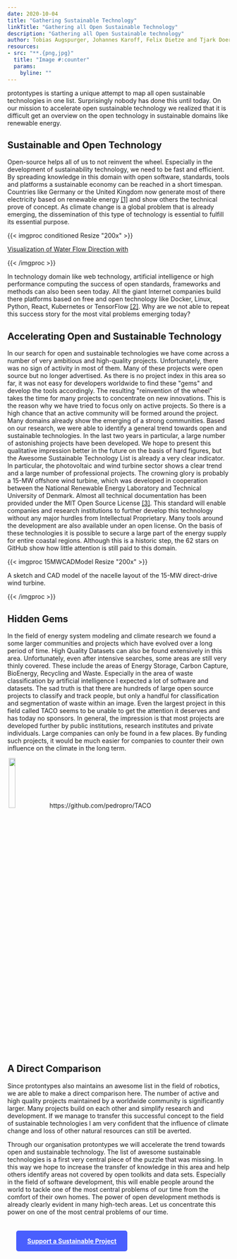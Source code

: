 ```yaml
---
date: 2020-10-04
title: "Gathering Sustainable Technology"
linkTitle: "Gathering all Open Sustainable Technology"
description: "Gathering all Open Sustainable technology"
author: Tobias Augspurger, Johannes Karoff, Felix Dietze and Tjark Doering ([@protontypes](https://twitter.com/protontypes))
resources:
- src: "**.{png,jpg}"
  title: "Image #:counter"  
  params:
    byline: ""
---
```


protontypes is starting a unique attempt to map all open sustainable technologies in one list. Surprisingly nobody has done this until today. On our mission to accelerate open sustainable technology we realized that it is difficult get an overview on the open technology in sustainable domains like renewable energy. 

## Sustainable and Open Technology

Open-source helps all of us to not reinvent the wheel.  Especially in the development of sustainability technology, we need to be fast and efficient. By spreading knowledge in this domain with open software, standards, tools and platforms a sustainable economy can be reached in a short timespan.  Countries like Germany or the United Kingdom now generate most of there electricity based on renewable energy [[1]](https://www.rechargenews.com/transition/germany-s-renewable-power-share-surges-to-56-amid-covid-19-impact/2-1-837212) and show others the technical prove of concept. As climate change is a global problem that is already emerging, the dissemination of this type of technology is essential to fulfill its essential purpose. 

{{< imgproc conditioned Resize "200x" >}}

<a href="https://mattbartos.com/pysheds">Visualization of Water Flow Direction with</a>

{{< /imgproc >}}

In technology domain like web technology, artificial intelligence or high performance computing the success of open standards, frameworks and methods can also been seen today. All the giant Internet companies build there platforms based on free and open technology like Docker, Linux, Python, React, Kubernetes or TensorFlow [[2]](https://protontypes.eu/about_free_innovation/). Why are we not able to repeat this success story for the most vital problems emerging today?    

## Accelerating Open and Sustainable Technology

In our search for open and sustainable technologies we have come across a number of very ambitious and high-quality projects. Unfortunately, there was no sign of activity in most of them. Many of these projects were open source but no longer advertised. As there is no project index in this area so far, it was not easy for developers worldwide to find these "gems" and develop the tools accordingly. The resulting "reinvention of the wheel" takes the time for many projects to concentrate on new innovations.  This is the reason why we have tried to focus only on active projects.  So there is a high chance that an active community will be formed around the project.  Many domains already show the emerging of a strong communities. Based on our research, we were able to identify a general trend towards open and sustainable technologies. In the last two years in particular, a large number of astonishing projects have been developed. We hope to present this qualitative impression better in the future on the basis of hard figures, but the Awesome Sustainable Technology List is already a very clear indicator. In particular, the photovoltaic and wind turbine sector shows a clear trend and a large number of professional projects.  The crowning glory is probably a 15-MW offshore wind turbine, which was developed in cooperation between the National Renewable Energy Laboratory and
Technical University of Denmark. Almost all technical documentation has been provided under the MIT Open Source License [[3]](https://github.com/IEAWindTask37/IEA-15-240-RWT). This standard will enable companies and research institutions to further develop this technology without any major hurdles from Intellectual Proprietary. Many tools around the development are also available under an open license. On the basis of these technologies it is possible to secure a large part of the energy supply for entire coastal regions. Although this is a historic step, the 62 stars on GitHub show how little attention is still paid to this domain. 

{{< imgproc 15MWCADModel Resize "200x" >}}

A sketch and CAD model of the nacelle layout of the 15-MW direct-drive wind turbine. 

{{< /imgproc >}}


## Hidden Gems 

In the field of energy system modeling and climate research we found a some larger communities and projects which have evolved over a long period of time. High Quality Datasets can also be found extensively in this area. Unfortunately, even after intensive searches, some areas are still very thinly covered.  These include the areas of Energy Storage, Carbon Capture, BioEnergy, Recycling and Waste. Especially in the area of waste classification by artificial intelligence I expected a lot of software and datasets. The sad truth is that there are hundreds of large open source projects to classify and track people, but only a handful for classification and segmentation of waste within an image.  Even the largest project in this field called TACO seems to be unable to get the attention it deserves and has today no sponsors. 
 In general, the impression is that most projects are developed further by public institutions, research institutes and private individuals. Large companies can only be found in a few places. By funding such projects, it would be much easier for companies to counter their own influence on the climate in the long term. 

<img src="https://raw.githubusercontent.com/wiki/pedropro/TACO/images/1.png" width="17%" hspace="3">
https://github.com/pedropro/TACO

## A Direct Comparison

Since protontypes also maintains an awesome list in the field of robotics, we are able to make a direct comparison here. The number of active and high quality projects maintained by a worldwide community is significantly larger. Many projects build on each other and simplify research and development. If we manage to transfer this successful concept to the field of sustainable technologies I am very confident that the influence of climate change and loss of other natural resources can still be averted. 

Through our organisation protontypes we will accelerate the trend towards open and sustainable technology. The list of awesome sustainable technologies is a first very central piece of the puzzle that was missing.  In this way we hope to increase the transfer of knowledge in this area and help others identify areas not covered by open toolkits and data sets.  Especially in the field of software development, this will enable people around the world to tackle one of the most central problems of our time from the comfort of their own homes. The power of open development methods is already clearly evident in many high-tech areas. Let us concentrate this power on one of the most central problems of our time.  





<a href="https://github.com/protontypes/awesome-sustainable-technology" style="display:inline-block; background: #495FFE; color: white; font-weight: bold; padding: 15px 25px; margin: 20px; border-radius: 5px;"> Support a Sustainable Project </a>





